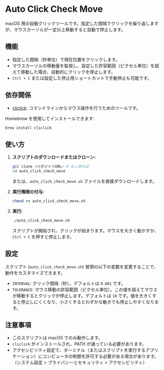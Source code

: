 # Auto Click Check Move

macOS 用の自動クリックツールです。指定した間隔でクリックを繰り返しますが、マウスカーソルが一定以上移動すると自動で停止します。

## 機能

*   指定した間隔（秒単位）で現在位置をクリックします。
*   マウスカーソルの移動量を監視し、設定した許容範囲（ピクセル単位）を超えて移動した場合、自動的にクリックを停止します。
*   `Ctrl + C` または設定した停止用ショートカットで手動停止も可能です。

## 依存関係

*   [cliclick](https://www.bluem.net/en/projects/cliclick/): コマンドラインからマウス操作を行うためのツールです。

   Homebrew を使用してインストールできます:
   ```bash
   brew install cliclick
   ```

## 使い方

1.  **スクリプトのダウンロードまたはクローン:**
    ```bash
    git clone <リポジトリURL> # もしあれば
    cd auto_click_check_move
    ```
    または、`auto_click_check_move.sh` ファイルを直接ダウンロードします。

2.  **実行権限の付与:**
    ```bash
    chmod +x auto_click_check_move.sh
    ```

3.  **実行:**
    ```bash
    ./auto_click_check_move.sh
    ```
    スクリプトが開始され、クリックが始まります。マウスを大きく動かすか、`Ctrl + C` を押すと停止します。

## 設定

スクリプト (`auto_click_check_move.sh`) 冒頭の以下の変数を変更することで、動作をカスタマイズできます。

*   `INTERVAL`: クリック間隔（秒）。デフォルトは `0.001` です。
*   `TOLERANCE`: マウス移動の許容範囲（ピクセル単位）。この値を超えてマウスが移動するとクリックが停止します。デフォルトは `10` です。値を大きくすると停止しにくくなり、小さくするとわずかな動きでも停止しやすくなります。

## 注意事項

*   このスクリプトは macOS でのみ動作します。
*   `cliclick` がインストールされ、PATH が通っている必要があります。
*   アクセシビリティ設定で、ターミナル（またはスクリプトを実行するアプリケーション）にコンピュータの制御を許可する必要がある場合があります。（システム設定 > プライバシーとセキュリティ > アクセシビリティ）